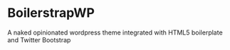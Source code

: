 BoilerstrapWP
===========

A naked opinionated wordpress theme integrated with HTML5 boilerplate and Twitter Bootstrap
